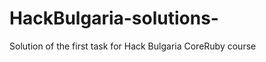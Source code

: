 HackBulgaria-solutions-
=======================

Solution of the first  task for Hack Bulgaria CoreRuby course


